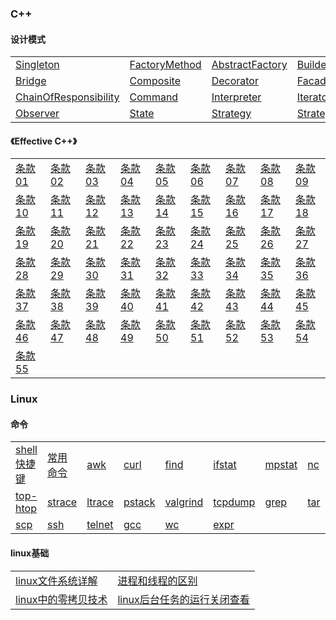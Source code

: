 ### C++

#### 设计模式

<table>
<tr>
    <td><a href="content/design_pattern/singleton.md" title="单例模式[创建型模式]">Singleton</a></td>
    <td><a href="content/design_pattern/factory-method.md" title="工厂方法[创建型模式]">FactoryMethod</a></td>
    <td><a href="content/design_pattern/abstract-factory.md" title="抽象工厂[创建型模式]">AbstractFactory</a></td>
    <td><a href="content/design_pattern/builder.md" title="生成器[创建型模式]">Builder</a></td>
    <td><a href="content/design_pattern/prototype.md" title="原型[创建型模式]">Prototype</a></td>
    <td><a href="content/design_pattern/adapter.md" title="适配器[结构型模式]">Adapter</a></td>
</tr>
<tr>
    <td><a href="content/design_pattern/bridge.md" title="桥接[结构型模式]">Bridge</a></td>
    <td><a href="content/design_pattern/composite.md" title="组合[结构型模式]">Composite</a></td>
    <td><a href="content/design_pattern/decorator.md" title="装饰[结构型模式]">Decorator</a></td>
    <td><a href="content/design_pattern/facade.md" title="外观[结构型模式]">Facade</a></td>
    <td><a href="content/design_pattern/fly-weight.md" title="享元[结构型模式]">FlyWeight</a></td>
    <td><a href="content/design_pattern/proxy.md" title="代理[结构型模式]">Proxy</a></td>
</tr>
<tr>
    <td><a href="content/design_pattern/chain-of-responsibility.md" title="责任链[行为模式]">ChainOfResponsibility</a></td>
    <td><a href="content/design_pattern/command.md" title="命令[行为模式]">Command</a></td>
    <td><a href="content/design_pattern/interpreter.md" title="解释器[行为模式]">Interpreter</a></td>
    <td><a href="content/design_pattern/iterpreter.md" title="迭代器[行为模式]">Iterator</a></td>
    <td><a href="content/design_pattern/mediator.md" title="中介者[行为模式]">Mediator</a></td>
    <td><a href="content/design_pattern/memento.md" title="备忘录[行为模式]">Mementor</a></td>
</tr>
<tr>
    <td><a href="content/design_pattern/observer.md" title="观察者[行为模式]">Observer</a></td>
    <td><a href="content/design_pattern/state.md" title="状态[行为模式]">State</a></td>
    <td><a href="content/design_pattern/strategy.md" title="策略[行为模式]">Strategy</a></td>
    <td><a href="content/design_pattern/template-method.md" title="模板方法[行为模式]">Strategy</a></td>
    <td><a href="content/design_pattern/visitor.md" title="访问者[行为模式]">Visitor</a></td>
</tr>
</table>

#### 《Effective C++》

<table>
<tr>
    <td><a href="content/effective_cpp/01.md" title="视C++为一个语言联邦">条款01</td>
    <td><a href="content/effective_cpp/02.md" title="尽量以const, enum, inline替换#define">条款02</td>
    <td><a href="content/effective_cpp/03.md" title="尽可能使用const">条款03</td>
    <td><a href="content/effective_cpp/04.md" title="确定对象被使用前已被初始化">条款04</td>
    <td><a href="content/effective_cpp/05.md" title="视C++为一个语言联邦">条款05</td>
    <td><a href="content/effective_cpp/06.md" title="视C++为一个语言联邦">条款06</td>
    <td><a href="content/effective_cpp/07.md" title="视C++为一个语言联邦">条款07</td>
    <td><a href="content/effective_cpp/08.md" title="视C++为一个语言联邦">条款08</td>
    <td><a href="content/effective_cpp/09.md" title="视C++为一个语言联邦">条款09</td>
</tr>
<tr>
    <td><a href="content/effective_cpp/10.md" title="视C++为一个语言联邦">条款10</td>
    <td><a href="content/effective_cpp/11.md" title="视C++为一个语言联邦">条款11</td>
    <td><a href="content/effective_cpp/12.md" title="视C++为一个语言联邦">条款12</td>
    <td><a href="content/effective_cpp/13.md" title="视C++为一个语言联邦">条款13</td>
    <td><a href="content/effective_cpp/14.md" title="视C++为一个语言联邦">条款14</td>
    <td><a href="content/effective_cpp/15.md" title="视C++为一个语言联邦">条款15</td>
    <td><a href="content/effective_cpp/16.md" title="视C++为一个语言联邦">条款16</td>
    <td><a href="content/effective_cpp/17.md" title="视C++为一个语言联邦">条款17</td>
    <td><a href="content/effective_cpp/18.md" title="视C++为一个语言联邦">条款18</td>
</tr>
<tr>
    <td><a href="content/effective_cpp/19.md" title="视C++为一个语言联邦">条款19</td>
    <td><a href="content/effective_cpp/20.md" title="视C++为一个语言联邦">条款20</td>
    <td><a href="content/effective_cpp/21.md" title="视C++为一个语言联邦">条款21</td>
    <td><a href="content/effective_cpp/22.md" title="视C++为一个语言联邦">条款22</td>
    <td><a href="content/effective_cpp/23.md" title="视C++为一个语言联邦">条款23</td>
    <td><a href="content/effective_cpp/24.md" title="视C++为一个语言联邦">条款24</td>
    <td><a href="content/effective_cpp/25.md" title="视C++为一个语言联邦">条款25</td>
    <td><a href="content/effective_cpp/26.md" title="视C++为一个语言联邦">条款26</td>
    <td><a href="content/effective_cpp/27.md" title="视C++为一个语言联邦">条款27</td>
</tr>
<tr>
    <td><a href="content/effective_cpp/28.md" title="视C++为一个语言联邦">条款28</td>
    <td><a href="content/effective_cpp/29.md" title="视C++为一个语言联邦">条款29</td>
    <td><a href="content/effective_cpp/30.md" title="视C++为一个语言联邦">条款30</td>
    <td><a href="content/effective_cpp/31.md" title="视C++为一个语言联邦">条款31</td>
    <td><a href="content/effective_cpp/32.md" title="视C++为一个语言联邦">条款32</td>
    <td><a href="content/effective_cpp/33.md" title="视C++为一个语言联邦">条款33</td>
    <td><a href="content/effective_cpp/34.md" title="视C++为一个语言联邦">条款34</td>
    <td><a href="content/effective_cpp/35.md" title="视C++为一个语言联邦">条款35</td>
    <td><a href="content/effective_cpp/36.md" title="视C++为一个语言联邦">条款36</td>
</tr>
<tr>
    <td><a href="content/effective_cpp/37.md" title="视C++为一个语言联邦">条款37</td>
    <td><a href="content/effective_cpp/38.md" title="视C++为一个语言联邦">条款38</td>
    <td><a href="content/effective_cpp/39.md" title="视C++为一个语言联邦">条款39</td>
    <td><a href="content/effective_cpp/40.md" title="视C++为一个语言联邦">条款40</td>
    <td><a href="content/effective_cpp/41.md" title="视C++为一个语言联邦">条款41</td>
    <td><a href="content/effective_cpp/42.md" title="视C++为一个语言联邦">条款42</td>
    <td><a href="content/effective_cpp/43.md" title="视C++为一个语言联邦">条款43</td>
    <td><a href="content/effective_cpp/44.md" title="视C++为一个语言联邦">条款44</td>
    <td><a href="content/effective_cpp/45.md" title="视C++为一个语言联邦">条款45</td>
</tr>
<tr>
    <td><a href="content/effective_cpp/46.md" title="视C++为一个语言联邦">条款46</td>
    <td><a href="content/effective_cpp/47.md" title="视C++为一个语言联邦">条款47</td>
    <td><a href="content/effective_cpp/48.md" title="视C++为一个语言联邦">条款48</td>
    <td><a href="content/effective_cpp/49.md" title="视C++为一个语言联邦">条款49</td>
    <td><a href="content/effective_cpp/50.md" title="视C++为一个语言联邦">条款50</td>
    <td><a href="content/effective_cpp/51.md" title="视C++为一个语言联邦">条款51</td>
    <td><a href="content/effective_cpp/52.md" title="视C++为一个语言联邦">条款52</td>
    <td><a href="content/effective_cpp/53.md" title="视C++为一个语言联邦">条款53</td>
    <td><a href="content/effective_cpp/54.md" title="视C++为一个语言联邦">条款54</td>
</tr>
<tr>
    <td><a href="content/effective_cpp/55.md" title="视C++为一个语言联邦">条款55</td>
</tr>
</table>

### Linux

#### 命令

<table>
<tr>
    <td><a href="content/linux_base/command/shell_keybind.md">shell快捷键</td>
    <td><a href="content/linux_base/command/summary.md">常用命令</td>
    <td><a href="content/linux_base/command/awk.md" title="">awk</td>
    <td><a href="content/linux_base/command/curl.md" title="">curl</td>
    <td><a href="content/linux_base/command/find.md" title="">find</td>
    <td><a href="content/linux_base/command/ifstat.md" title="">ifstat</td>
    <td><a href="content/linux_base/command/mpstat.md" title="">mpstat</td>
    <td><a href="content/linux_base/command/nc.md" title="">nc</td>
    <td><a href="content/linux_base/command/netstat.md" title="">netstat</td>
    <td><a href="content/linux_base/command/vmstat.md" title="">vmstat</td>
</tr>
<tr>
    <td><a href="content/linux_base/command/top-htop.md" title="">top-htop</td>
    <td><a href="content/linux_base/command/strace.md" title="">strace</td>
    <td><a href="content/linux_base/command/ltrace.md" title="">ltrace</td>
    <td><a href="content/linux_base/command/pstack.md" title="">pstack</td>
    <td><a href="content/linux_base/command/valgrind.md" title="">valgrind</td>
    <td><a href="content/linux_base/command/tcpdump.md" title="">tcpdump</td>
    <td><a href="content/linux_base/command/grep.md" title="">grep</td>
    <td><a href="content/linux_base/command/tar.md" title="">tar</td>
    <td><a href="content/linux_base/command/lsof.md" title="">lsof</td>
    <td><a href="content/linux_base/command/sed.md" title="">sed</td>
</tr>
<tr>
    <td><a href="content/linux_base/command/scp.md" title="">scp</td>
    <td><a href="content/linux_base/command/ssh.md" title="">ssh</td>
    <td><a href="content/linux_base/command/telnet.md" title="">telnet</td>
    <td><a href="content/linux_base/command/gcc.md" title="">gcc</td>
    <td><a href="content/linux_base/command/wc.md" title="">wc</td>
    <td><a href="content/linux_base/command/expr.md" title="">expr</td>
</tr>
</table>

#### linux基础

<html>
<table rules="none" style="margin-left: auto; margin-right: auto;">
<tr>
  <td><a href="">linux文件系统详解</a></td>
  <td><a href="">进程和线程的区别</a></td>
</tr>
<tr>
  <td><a href="">linux中的零拷贝技术</a></td>
  <td><a href="">linux后台任务的运行关闭查看</a></td>
</tr>
</table>
</html>
